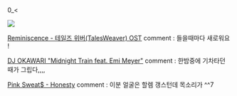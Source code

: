 # 
0_<

![](https://encrypted-tbn0.gstatic.com/images?q=tbn%3AANd9GcSjleZrKRaQEoP0qLDGBdvQM8XigEn3m30NlQ&usqp=CAU)

 [Reminiscence - 테일즈 위버(TalesWeaver) OST](https://youtu.be/Z-Q72YA3DFg)
 comment : 들을때마다 새로워요 !
 
 [DJ OKAWARI "Midnight Train feat. Emi Meyer"](https://youtu.be/W72LiPMNs9E)
 comment : 한밤중에 기차타던 때가 그립다,,,,
 
 [Pink Sweat$ - Honesty](https://youtu.be/8MrZDLWvB94)
 comment : 이분 얼굴은 할렘 갱스턴데 목소리가 ^^7
